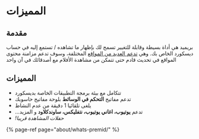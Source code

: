 # المميزات

## مقدمة

بريميد هي أداة بسيطة وقابلة للتغيير تسمح لك بإظهار ما تشاهده / تستمع إليه في حساب ديسكورد الخاص بك. وهي [تدعم العديد من المواقع](https://wiki.premid.app/support/services) المختلفة، وسوف تدعم مزامنة محتوى المواقع في تحديث قادم حتى تتمكن من مشاهدة الأفلام مع أصدقائك في آن واحد

## المميزات

* تتكامل مع بيئة برمجة التطبيقات الخاصة بديسكورد
* تدعم مفاتيح **التحكم في الوسائط** بلوحة مفاتيح حاسوبك
* يلغى تلقائيا 1 دقيقة من عدم النشاط
* ...تدعم **يوتيوب، اغاني يوتيوب، نتفليكس، ساوندكلاود** و المزيد
* _!حفلات المشاهدة قريبا_

{% page-ref page="about/whats-premid/" %}

